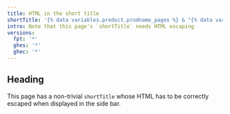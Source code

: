 ```yaml
---
title: HTML in the short title
shortTitle: '{% data variables.product.prodname_pages %} & "{% data variables.product.product_name %}"'
intro: Note that this page's `shortTitle` needs HTML escaping
versions:
  fpt: '*'
  ghes: '*'
  ghec: '*'
---
```


## Heading

This page has a non-trivial `shortTitle` whose HTML has to be correctly
escaped when displayed in the side bar.
